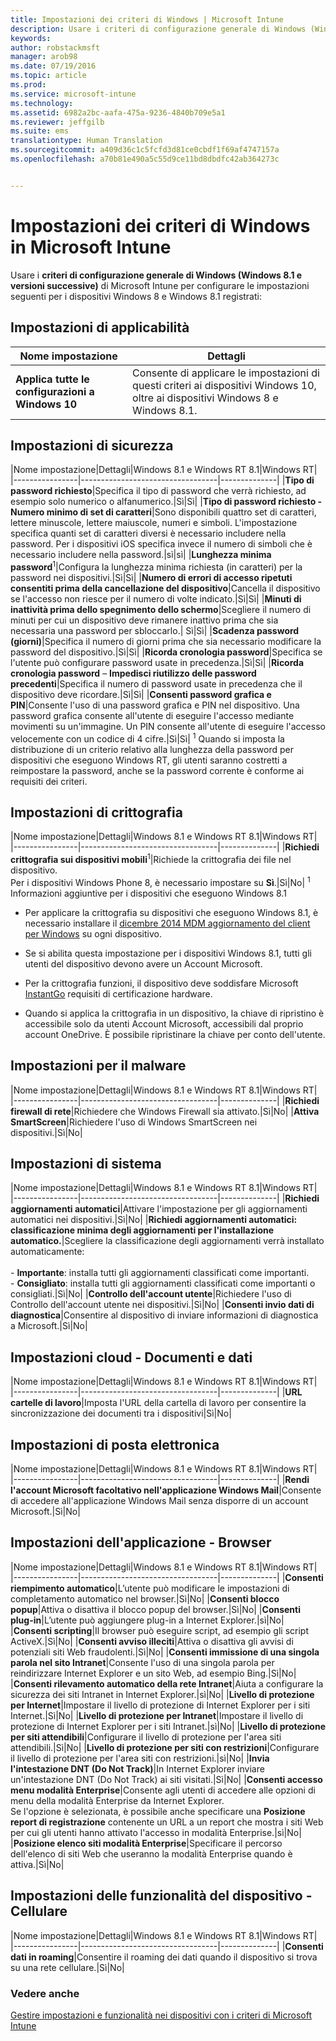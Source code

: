 ```yaml
---
title: Impostazioni dei criteri di Windows | Microsoft Intune
description: Usare i criteri di configurazione generale di Windows (Windows 8.1 e versioni successive) di Intune per configurare le impostazioni per i dispositivi Windows 8 e Windows 8.1 registrati.
keywords: 
author: robstackmsft
manager: arob98
ms.date: 07/19/2016
ms.topic: article
ms.prod: 
ms.service: microsoft-intune
ms.technology: 
ms.assetid: 6982a2bc-aafa-475a-9236-4840b709e5a1
ms.reviewer: jeffgilb
ms.suite: ems
translationtype: Human Translation
ms.sourcegitcommit: a409d36c1c5fcfd3d81ce0cbdf1f69af4747157a
ms.openlocfilehash: a70b81e490a5c55d9ce11bd8dbdfc42ab364273c


---
```


# Impostazioni dei criteri di Windows in Microsoft Intune
Usare i **criteri di configurazione generale di Windows (Windows 8.1 e versioni successive)** di Microsoft Intune per configurare le impostazioni seguenti per i dispositivi Windows 8 e Windows 8.1 registrati:

## Impostazioni di applicabilità

|Nome impostazione|Dettagli|
|----------------|----------------------------------|
|**Applica tutte le configurazioni a Windows 10**|Consente di applicare le impostazioni di questi criteri ai dispositivi Windows 10, oltre ai dispositivi Windows 8 e Windows 8.1.|

## Impostazioni di sicurezza

|Nome impostazione|Dettagli|Windows 8.1 e Windows RT 8.1|Windows RT|
|----------------|----------------------------------|--------------|
|**Tipo di password richiesto**|Specifica il tipo di password che verrà richiesto, ad esempio solo numerico o alfanumerico.|Sì|Sì|
|**Tipo di password richiesto - Numero minimo di set di caratteri**|Sono disponibili quattro set di caratteri, lettere minuscole, lettere maiuscole, numeri e simboli. L'impostazione specifica quanti set di caratteri diversi è necessario includere nella password. Per i dispositivi iOS specifica invece il numero di simboli che è necessario includere nella password.|sì|sì|
|**Lunghezza minima password**<sup>1</sup>|Configura la lunghezza minima richiesta (in caratteri) per la password nei dispositivi.|Sì|Sì|
|**Numero di errori di accesso ripetuti consentiti prima della cancellazione del dispositivo**|Cancella il dispositivo se l'accesso non riesce per il numero di volte indicato.|Sì|Sì|
|**Minuti di inattività prima dello spegnimento dello schermo**|Scegliere il numero di minuti per cui un dispositivo deve rimanere inattivo prima che sia necessaria una password per sbloccarlo.| Sì|Sì|
|**Scadenza password (giorni)**|Specifica il numero di giorni prima che sia necessario modificare la password del dispositivo.|Sì|Sì|
|**Ricorda cronologia password**|Specifica se l'utente può configurare password usate in precedenza.|Sì|Sì|
|**Ricorda cronologia password** – **Impedisci riutilizzo delle password precedenti**|Specifica il numero di password usate in precedenza che il dispositivo deve ricordare.|Sì|Sì|
|**Consenti password grafica e PIN**|Consente l'uso di una password grafica e PIN nel dispositivo. Una password grafica consente all'utente di eseguire l'accesso mediante movimenti su un'immagine. Un PIN consente all'utente di eseguire l'accesso velocemente con un codice di 4 cifre.|Sì|Sì|
<sup>1</sup> Quando si imposta la distribuzione di un criterio relativo alla lunghezza della password per dispositivi che eseguono Windows RT, gli utenti saranno costretti a reimpostare la password, anche se la password corrente è conforme ai requisiti dei criteri.

## Impostazioni di crittografia

|Nome impostazione|Dettagli|Windows 8.1 e Windows RT 8.1|Windows RT|
|----------------|----------------------------------|--------------|
|**Richiedi crittografia sui dispositivi mobili**<sup>1</sup>|Richiede la crittografia dei file nel dispositivo.<br>Per i dispositivi Windows Phone 8, è necessario impostare su **Sì**.|Sì|No|
<sup>1</sup> Informazioni aggiuntive per i dispositivi che eseguono Windows 8.1

-   Per applicare la crittografia su dispositivi che eseguono Windows 8.1, è necessario installare il [dicembre 2014 MDM aggiornamento del client per Windows](http://support.microsoft.com/kb/3013816) su ogni dispositivo.

-   Se si abilita questa impostazione per i dispositivi Windows 8.1, tutti gli utenti del dispositivo devono avere un Account Microsoft.

-   Per la crittografia funzioni, il dispositivo deve soddisfare Microsoft [InstantGo](http://blogs.windows.com/bloggingwindows/2014/06/19/instantgo-a-better-way-to-sleep/) requisiti di certificazione hardware.

-   Quando si applica la crittografia in un dispositivo, la chiave di ripristino è accessibile solo da utenti Account Microsoft, accessibili dal proprio account OneDrive. È possibile ripristinare la chiave per conto dell'utente.

## Impostazioni per il malware

|Nome impostazione|Dettagli|Windows 8.1 e Windows RT 8.1|Windows RT|
|----------------|----------------------------------|--------------|
|**Richiedi firewall di rete**|Richiedere che Windows Firewall sia attivato.|Sì|No|
|**Attiva SmartScreen**|Richiedere l'uso di Windows SmartScreen nei dispositivi.|Sì|No|

## Impostazioni di sistema

|Nome impostazione|Dettagli|Windows 8.1 e Windows RT 8.1|Windows RT|
|----------------|----------------------------------|--------------|
|**Richiedi aggiornamenti automatici**|Attivare l'impostazione per gli aggiornamenti automatici nei dispositivi.|Sì|No|
|**Richiedi aggiornamenti automatici: classificazione minima degli aggiornamenti per l'installazione automatico.**|Scegliere la classificazione degli aggiornamenti verrà installato automaticamente:<br /><br />-   **Importante**: installa tutti gli aggiornamenti classificati come importanti.<br />-   **Consigliato**: installa tutti gli aggiornamenti classificati come importanti o consigliati.|Sì|No|
|**Controllo dell'account utente**|Richiedere l'uso di Controllo dell'account utente nei dispositivi.|Sì|No|
|**Consenti invio dati di diagnostica**|Consentire al dispositivo di inviare informazioni di diagnostica a Microsoft.|Sì|No|


## Impostazioni cloud - Documenti e dati

|Nome impostazione|Dettagli|Windows 8.1 e Windows RT 8.1|Windows RT|
|----------------|----------------------------------|--------------|
|**URL cartelle di lavoro**|Imposta l'URL della cartella di lavoro per consentire la sincronizzazione dei documenti tra i dispositivi|Sì|No|

## Impostazioni di posta elettronica

|Nome impostazione|Dettagli|Windows 8.1 e Windows RT 8.1|Windows RT|
|----------------|----------------------------------|--------------|
|**Rendi l'account Microsoft facoltativo nell'applicazione Windows Mail**|Consente di accedere all'applicazione Windows Mail senza disporre di un account Microsoft.|Sì|No|

## Impostazioni dell'applicazione - Browser

|Nome impostazione|Dettagli|Windows 8.1 e Windows RT 8.1|Windows RT|
|----------------|----------------------------------|--------------|
|**Consenti riempimento automatico**|L’utente può modificare le impostazioni di completamento automatico nel browser.|Sì|No|
|**Consenti blocco popup**|Attiva o disattiva il blocco popup del browser.|Sì|No|
|**Consenti plug-in**|L’utente può aggiungere plug-in a Internet Explorer.|sì|No|
|**Consenti scripting**|Il browser può eseguire script, ad esempio gli script ActiveX.|Sì|No|
|**Consenti avviso illeciti**|Attiva o disattiva gli avvisi di potenziali siti Web fraudolenti.|Sì|No|
|**Consenti immissione di una singola parola nel sito Intranet**|Consente l'uso di una singola parola per reindirizzare Internet Explorer e un sito Web, ad esempio Bing.|Sì|No|
|**Consenti rilevamento automatico della rete Intranet**|Aiuta a configurare la sicurezza dei siti Intranet in Internet Explorer.|sì|No|
|**Livello di protezione per Internet**|Impostare il livello di protezione di Internet Explorer per i siti Internet.|Sì|No|
|**Livello di protezione per Intranet**|Impostare il livello di protezione di Internet Explorer per i siti Intranet.|sì|No|
|**Livello di protezione per siti attendibili**|Configurare il livello di protezione per l'area siti attendibili.|Sì|No|
|**Livello di protezione per siti con restrizioni**|Configurare il livello di protezione per l'area siti con restrizioni.|sì|No|
|**Invia l'intestazione DNT (Do Not Track)**|In Internet Explorer inviare un'intestazione DNT (Do Not Track) ai siti visitati.|Sì|No|
|**Consenti accesso menu modalità Enterprise**|Consente agli utenti di accedere alle opzioni di menu della modalità Enterprise da Internet Explorer.<br>Se l'opzione è selezionata, è possibile anche specificare una **Posizione report di registrazione** contenente un URL a un report che mostra i siti Web per cui gli utenti hanno attivato l'accesso in modalità Enterprise.|sì|No|
|**Posizione elenco siti modalità Enterprise**|Specificare il percorso dell'elenco di siti Web che useranno la modalità Enterprise quando è attiva.|Sì|No|

## Impostazioni delle funzionalità del dispositivo - Cellulare

|Nome impostazione|Dettagli|Windows 8.1 e Windows RT 8.1|Windows RT|
|----------------|----------------------------------|--------------|
|**Consenti dati in roaming**|Consentire il roaming dei dati quando il dispositivo si trova su una rete cellulare.|Sì|No|



### Vedere anche
[Gestire impostazioni e funzionalità nei dispositivi con i criteri di Microsoft Intune](manage-settings-and-features-on-your-devices-with-microsoft-intune-policies.md)




<!--HONumber=Jul16_HO3-->



